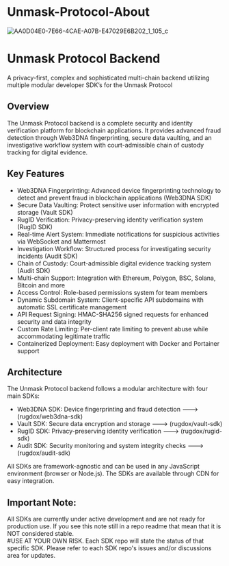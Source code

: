 # Unmask-Protocol-About


![AA0D04E0-7E66-4CAE-A07B-E47029E6B202_1_105_c](https://github.com/user-attachments/assets/f993936a-df8a-4322-994b-414a953e3dc9)

# Unmask Protocol Backend

A privacy-first,  complex and sophisticated multi-chain backend utilizing multiple modular developer SDK’s for the Unmask Protocol

## Overview

The Unmask Protocol backend is a complete security and identity verification platform for blockchain applications. It provides advanced fraud detection through Web3DNA fingerprinting, secure data vaulting, and an investigative workflow system with court-admissible chain of custody tracking for digital evidence.


## Key Features

- Web3DNA Fingerprinting: Advanced device fingerprinting technology to detect and prevent fraud in blockchain applications (Web3DNA SDK)
- Secure Data Vaulting: Protect sensitive user information with encrypted storage (Vault SDK)
- RugID Verification: Privacy-preserving identity verification system (RugID SDK)
- Real-time Alert System: Immediate notifications for suspicious activities via WebSocket and Mattermost
- Investigation Workflow: Structured process for investigating security incidents (Audit SDK)
- Chain of Custody: Court-admissible digital evidence tracking system (Audit SDK)
- Multi-chain Support: Integration with Ethereum, Polygon, BSC, Solana, Bitcoin and more
- Access Control: Role-based permissions system for team members
- Dynamic Subdomain System: Client-specific API subdomains with automatic SSL certificate management
- API Request Signing: HMAC-SHA256 signed requests for enhanced security and data integrity
- Custom Rate Limiting: Per-client rate limiting to prevent abuse while accommodating legitimate traffic
- Containerized Deployment: Easy deployment with Docker and Portainer support


## Architecture

The Unmask Protocol backend follows a modular architecture with four main SDKs:

- Web3DNA SDK: Device fingerprinting and fraud detection       --->     (rugdox/web3dna-sdk)
- Vault SDK: Secure data encryption and storage                --->     (rugdox/vault-sdk)
- RugID SDK: Privacy-preserving identity verification          --->     (rugdox/rugid-sdk)
- Audit SDK: Security monitoring and system integrity checks   --->     (rugdox/audit-sdk)

All SDKs are framework-agnostic and can be used in any JavaScript environment (browser or Node.js). The SDKs are available through CDN for easy integration.

## Important Note:  
All SDKs are currently under active development and are not ready for production use.  If you see this note still in a repo readme that mean that it is NOT considered stable.  
#USE AT YOUR OWN RISK.
Each SDK repo will state the status of that specific SDK.  Please refer to each SDK repo's issues and/or discussions area for updates.
